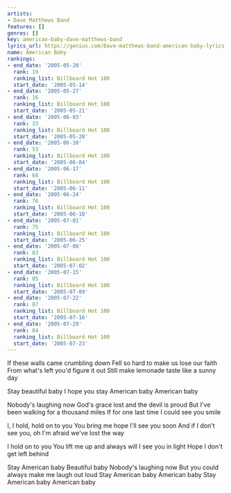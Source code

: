 ```yaml
---
artists:
- Dave Matthews Band
features: []
genres: []
key: american-baby-dave-matthews-band
lyrics_url: https://genius.com/Dave-matthews-band-american-baby-lyrics
name: American Baby
rankings:
- end_date: '2005-05-20'
  rank: 19
  ranking_list: Billboard Hot 100
  start_date: '2005-05-14'
- end_date: '2005-05-27'
  rank: 16
  ranking_list: Billboard Hot 100
  start_date: '2005-05-21'
- end_date: '2005-06-03'
  rank: 33
  ranking_list: Billboard Hot 100
  start_date: '2005-05-28'
- end_date: '2005-06-10'
  rank: 53
  ranking_list: Billboard Hot 100
  start_date: '2005-06-04'
- end_date: '2005-06-17'
  rank: 68
  ranking_list: Billboard Hot 100
  start_date: '2005-06-11'
- end_date: '2005-06-24'
  rank: 76
  ranking_list: Billboard Hot 100
  start_date: '2005-06-18'
- end_date: '2005-07-01'
  rank: 75
  ranking_list: Billboard Hot 100
  start_date: '2005-06-25'
- end_date: '2005-07-08'
  rank: 83
  ranking_list: Billboard Hot 100
  start_date: '2005-07-02'
- end_date: '2005-07-15'
  rank: 85
  ranking_list: Billboard Hot 100
  start_date: '2005-07-09'
- end_date: '2005-07-22'
  rank: 87
  ranking_list: Billboard Hot 100
  start_date: '2005-07-16'
- end_date: '2005-07-29'
  rank: 84
  ranking_list: Billboard Hot 100
  start_date: '2005-07-23'
---
```

If these walls came crumbling down
Fell so hard to make us lose our faith
From what's left you'd figure it out
Still make lemonade taste like a sunny day


Stay beautiful baby
I hope you stay American baby
American baby


Nobody's laughing now
God's grace lost and the devil is proud
But I've been walking for a thousand miles
If for one last time I could see you smile


I, I hold, hold on to you
You bring me hope I'll see you soon
And if I don't see you, oh
I'm afraid we've lost the way




I hold on to you
You lift me up and always will
I see you in light
Hope I don't get left behind

Stay
American baby
Beautiful baby
Nobody's laughing now
But you could always make me laugh out loud
Stay
American baby
American baby
Stay
American baby
American baby

